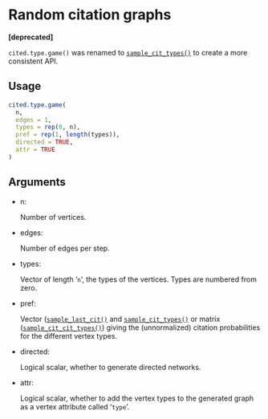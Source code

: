 # Random citation graphs

**\[deprecated\]**

`cited.type.game()` was renamed to
[`sample_cit_types()`](https://r.igraph.org/reference/sample_last_cit.md)
to create a more consistent API.

## Usage

``` r
cited.type.game(
  n,
  edges = 1,
  types = rep(0, n),
  pref = rep(1, length(types)),
  directed = TRUE,
  attr = TRUE
)
```

## Arguments

- n:

  Number of vertices.

- edges:

  Number of edges per step.

- types:

  Vector of length ‘`n`’, the types of the vertices. Types are numbered
  from zero.

- pref:

  Vector
  ([`sample_last_cit()`](https://r.igraph.org/reference/sample_last_cit.md)
  and
  [`sample_cit_types()`](https://r.igraph.org/reference/sample_last_cit.md)
  or matrix
  ([`sample_cit_cit_types()`](https://r.igraph.org/reference/sample_last_cit.md))
  giving the (unnormalized) citation probabilities for the different
  vertex types.

- directed:

  Logical scalar, whether to generate directed networks.

- attr:

  Logical scalar, whether to add the vertex types to the generated graph
  as a vertex attribute called ‘`type`’.

